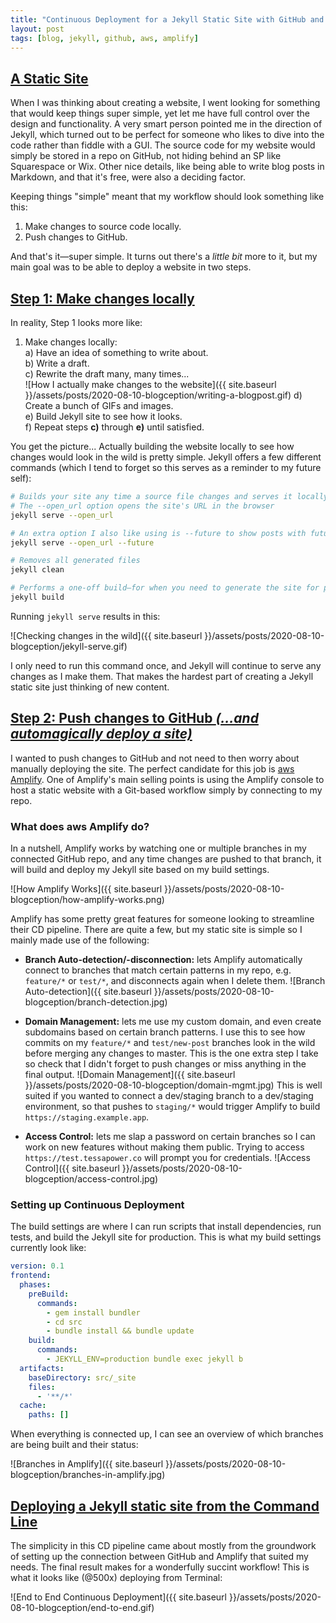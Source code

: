 ```yaml
---
title: "Continuous Deployment for a Jekyll Static Site with GitHub and aws Amplify"
layout: post
tags: [blog, jekyll, github, aws, amplify]
---
```

## [A Static Site](#a-static-site)

When I was thinking about creating a website, I went looking for something that would keep things super simple, yet let me have full control over the design and functionality. A very smart person pointed me in the direction of Jekyll, which turned out to be perfect for someone who likes to dive into the code rather than fiddle with a GUI. The source code for my website would simply be stored in a repo on GitHub, not hiding behind an SP like Squarespace or Wix. Other nice details, like being able to write blog posts in Markdown, and that it's free, were also a deciding factor.

Keeping things "simple" meant that my workflow should look something like this:
<!--more-->

1. Make changes to source code locally.
2. Push changes to GitHub.

And that's it—super simple. It turns out there's a *little bit* more to it, but my main goal was to be able to deploy a website in two steps.

## [Step 1: Make changes locally](#step-1-make-changes-locally)

In reality, Step 1 looks more like:

1. Make changes locally:<br>
  a) Have an idea of something to write about.<br>
  b) Write a draft.<br>
  c) Rewrite the draft many, many times...<br>
  ![How I actually make changes to the website]({{ site.baseurl }}/assets/posts/2020-08-10-blogception/writing-a-blogpost.gif)
  d) Create a bunch of GIFs and images.<br>
  e) Build Jekyll site to see how it looks.<br>
  f) Repeat steps **c)** through **e)** until satisfied.

You get the picture... Actually building the website locally to see how changes would look in the wild is pretty simple. Jekyll offers a few different commands (which I tend to forget so this serves as a reminder to my future self):

```bash
# Builds your site any time a source file changes and serves it locally
# The --open_url option opens the site's URL in the browser
jekyll serve --open_url

# An extra option I also like using is --future to show posts with future dates
jekyll serve --open_url --future

# Removes all generated files
jekyll clean

# Performs a one-off build—for when you need to generate the site for production
jekyll build
```

Running `jekyll serve` results in this:

![Checking changes in the wild]({{ site.baseurl }}/assets/posts/2020-08-10-blogception/jekyll-serve.gif)

I only need to run this command once, and Jekyll will continue to serve any changes as I make them. That makes the hardest part of creating a Jekyll static site just thinking of new content.

## [Step 2: Push changes to GitHub *(...and automagically deploy a site)*](#step-2-push-changes-to-github-and-automagically-deploy-a-site)

I wanted to push changes to GitHub and not need to then worry about manually deploying the site. The perfect candidate for this job is [aws Amplify](https://aws.amazon.com/amplify/). One of Amplify's main selling points is using the Amplify console to host a static website with a Git-based workflow simply by connecting to my repo.

### What does aws Amplify do?

In a nutshell, Amplify works by watching one or multiple branches in my connected GitHub repo, and any time changes are pushed to that branch, it will build and deploy my Jekyll site based on my build settings.

![How Amplify Works]({{ site.baseurl }}/assets/posts/2020-08-10-blogception/how-amplify-works.png)

Amplify has some pretty great features for someone looking to streamline their CD pipeline. There are quite a few, but my static site is simple so I mainly made use of the following:

- **Branch Auto-detection/-disconnection:** lets Amplify automatically connect to branches that match certain patterns in my repo, e.g. `feature/*` or `test/*`, and disconnects again when I delete them.
![Branch Auto-detection]({{ site.baseurl }}/assets/posts/2020-08-10-blogception/branch-detection.jpg)

- **Domain Management:** lets me use my custom domain, and even create subdomains based on certain branch patterns. I use this to see how commits on my `feature/*` and `test/new-post` branches look in the wild before merging any changes to master. This is the one extra step I take so check that I didn't forget to push changes or miss anything in the final output.
![Domain Management]({{ site.baseurl }}/assets/posts/2020-08-10-blogception/domain-mgmt.jpg)
This is well suited if you wanted to connect a dev/staging branch to a dev/staging environment, so that pushes to `staging/*` would trigger Amplify to build `https://staging.example.app`.

- **Access Control:** lets me slap a password on certain branches so I can work on new features without making them public. Trying to access `https://test.tessapower.co` will prompt you for credentials.
![Access Control]({{ site.baseurl }}/assets/posts/2020-08-10-blogception/access-control.jpg)

### Setting up Continuous Deployment

The build settings are where I can run scripts that install dependencies, run tests, and build the Jekyll site for production. This is what my build settings currently look like:

```yaml
version: 0.1
frontend:
  phases:
    preBuild:
      commands:
        - gem install bundler
        - cd src
        - bundle install && bundle update
    build:
      commands:
        - JEKYLL_ENV=production bundle exec jekyll b
  artifacts:
    baseDirectory: src/_site
    files:
      - '**/*'
  cache:
    paths: []
```

When everything is connected up, I can see an overview of which branches are being built and their status:

![Branches in Amplify]({{ site.baseurl }}/assets/posts/2020-08-10-blogception/branches-in-amplify.jpg)

## [Deploying a Jekyll static site from the Command Line](#deploying-a-jekyll-static-site-from-the-command-line)

The simplicity in this CD pipeline came about mostly from the groundwork of setting up the connection between GitHub and Amplify that suited my needs. The final result makes for a wonderfully succint workflow! This is what it looks like (@500x) deploying from Terminal:

![End to End Continuous Deployment]({{ site.baseurl }}/assets/posts/2020-08-10-blogception/end-to-end.gif)
